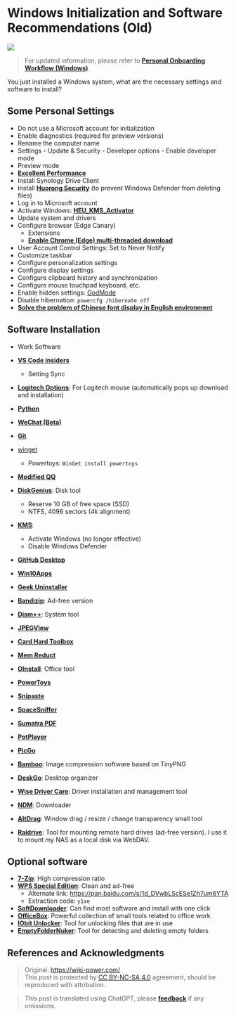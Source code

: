 # Windows Initialization and Software Recommendations (Old)

![](https://wiki-media-1253965369.cos.ap-guangzhou.myqcloud.com/img/20210117142759.jpg)

> For updated information, please refer to [**Personal Onboarding Workflow (Windows)**](https://wiki-power.com/Personal_Onboarding_Workflow_%28Windows%29/)

You just installed a Windows system, what are the necessary settings and software to install?

## Some Personal Settings

- Do not use a Microsoft account for initialization
- Enable diagnostics (required for preview versions)
- Rename the computer name
- Settings - Update & Security - Developer options - Enable developer mode
- Preview mode
- [**Excellent Performance**](https://bobi.site/archives/875)
- Install Synology Drive Client
- Install [**Huorong Security**](https://www.huorong.cn/) (to prevent Windows Defender from deleting files)
- Log in to Microsoft account
- Activate Windows: [**HEU_KMS_Activator**](https://github.com/zbezj/HEU_KMS_Activator)
- Update system and drivers
- Configure browser (Edge Canary)
  - Extensions
  - [**Enable Chrome (Edge) multi-threaded download**](https://wiki-power.com/%E5%BC%80%E5%90%AFChrome%EF%BC%88Edge%EF%BC%89%E5%A4%9A%E7%BA%BF%E7%A8%8B%E4%B8%8B%E8%BD%BD)
- User Account Control Settings: Set to Never Notify
- Customize taskbar
- Configure personalization settings
- Configure display settings
- Configure clipboard history and synchronization
- Configure mouse touchpad keyboard, etc.
- Enable hidden settings: [GodMode](https://github.com/linyuxuanlin/File-host/tree/main/software/GodMode.lnk)
- Disable hibernation: `powercfg /hibernate off`
- [**Solve the problem of Chinese font display in English environment**](https://blog.csdn.net/amoscn/article/details/106224359)

## Software Installation

- Work Software
- [**VS Code insiders**](https://code.visualstudio.com/docs/?dv=win64&build=insiders)
  - Setting Sync
- [**Logitech Options**](https://www.logitech.com.cn/zh-cn/product/options): For Logitech mouse (automatically pops up download and installation)
- [**Python**](https://www.microsoft.com/zh-cn/p/python-39/9p7qfqmjrfp7?rtc=1&activetab=pivot:overviewtab)
- [**WeChat (Beta)**](https://dldir1.qq.com/weixin/Windows/Beta/WeChatBeta.exe)
- [**Git**](https://git-scm.com/downloads)
- [winget](https://www.microsoft.com/zh-cn/p/app-installer/9nblggh4nns1?ocid=9nblggh4nns1_ORSEARCH_Bing&rtc=2&activetab=pivot:overviewtab)
  - Powertoys: `WinGet install powertoys`
- [**Modified QQ**](https://github.com/linyuxuanlin/File-host/blob/main/software/QQ%209.4.2.27666%20Lite-20210118%20by%20flighty-Q.exe)

- [**DiskGenius**](https://www.diskgenius.cn/download.php): Disk tool
  - Reserve 10 GB of free space (SSD)
  - NTFS, 4096 sectors (4k alignment)
- [**KMS**](https://github.com/linyuxuanlin/File-host/tree/main/software/KMS.exe):

  - Activate Windows (no longer effective)
  - Disable Windows Defender

- [**GitHub Desktop**](https://desktop.github.com)

- [**Win10Apps**](https://github.com/linyuxuanlin/File-host/tree/main/software/Win10Apps.exe)
- [**Geek Uninstaller**](https://github.com/linyuxuanlin/File-host/tree/main/software/geekuninstaller.exe)
- [**Bandizip**](https://github.com/linyuxuanlin/File-host/tree/main/software/Bandizip.exe): Ad-free version
- [**Dism++**](https://www.chuyu.me/zh-Hans/): System tool
- [**JPEGView**](https://github.com/linyuxuanlin/File-host/tree/main/software/JPEGView64.zip)
- [**Card Hard Toolbox**](http://www.kbtool.cn/down.php)
- [**Mem Reduct**](https://github.com/henrypp/memreduct/releases)
- [**OInstall**](https://github.com/linyuxuanlin/File-host/tree/main/software/OInstall.exe): Office tool
- [**PowerToys**](https://github.com/microsoft/PowerToys/releases/)
- [**Snipaste**](https://zh.snipaste.com/download.html)
- [**SpaceSniffer**](https://github.com/linyuxuanlin/File-host/tree/main/software/SpaceSniffer.exe)
- [**Sumatra PDF**](https://www.sumatrapdfreader.org/download-free-pdf-viewer.html)
- [**PotPlayer**](https://daumpotplayer.com/download/)
- [**PicGo**](https://github.com/Molunerfinn/PicGo/releases/tag/v2.3.0-beta.4)
- [**Bamboo**](https://christopherwk210.github.io/bamboo/): Image compression software based on TinyPNG
- [**DeskGo**](https://pm.myapp.com/invc/xfspeed/qqpcmgr/data/DeskGo_2_9_1051_127_lite.exe): Desktop organizer
- [**Wise Driver Care**](https://github.com/linyuxuanlin/File-host/blob/main/software/Wise%20Driver%20Care.zip): Driver installation and management tool
- [**NDM**](https://www.neatdownloadmanager.com/index.php/en/): Downloader
- [**AltDrag**](https://github.com/linyuxuanlin/File-host/tree/main/software/AltDrag.exe): Window drag / resize / change transparency small tool
- [**Raidrive**](https://github.com/linyuxuanlin/File-host/blob/main/software/raidrive-2020-6-80.exe): Tool for mounting remote hard drives (ad-free version). I use it to mount my NAS as a local disk via WebDAV.

## Optional software

- [**7-Zip**](https://github.com/linyuxuanlin/File-host/tree/main/software/7z.exe): High compression ratio
- [**WPS Special Edition**](http://wpspro.support.wps.cn/gov/guangdong/chaozhou/installation/WPS%20Office%202019%20%E4%B8%93%E4%B8%9A%E7%89%88%EF%BC%88%E6%BD%AE%E5%B7%9E%E5%B8%82%E5%85%9A%E6%94%BF%E6%9C%BA%E5%85%B3%E5%8D%95%E4%BD%8D%EF%BC%89.exe): Clean and ad-free
  - Alternate link: https://pan.baidu.com/s/1d_DVwbLScESe1Zh7um6YTA
  - Extraction code: `y1xe`
- [**SoftDownloader**](https://github.com/linyuxuanlin/File-host/tree/main/software/SoftDownloader.zip): Can find most software and install with one click
- [**OfficeBox**](https://github.com/linyuxuanlin/File-host/tree/main/software/OfficeBox.zip): Powerful collection of small tools related to office work
- [**IObit Unlocker**](https://github.com/linyuxuanlin/File-host/tree/main/software/IObit_Unlocker.exe): Tool for unlocking files that are in use
- [**EmptyFolderNuker**](https://github.com/linyuxuanlin/File-host/tree/main/software/EmptyFolderNuker.exe): Tool for detecting and deleting empty folders

## References and Acknowledgments

> Original: <https://wiki-power.com/>  
> This post is protected by [CC BY-NC-SA 4.0](https://creativecommons.org/licenses/by/4.0/deed.en) agreement, should be reproduced with attribution.

> This post is translated using ChatGPT, please [**feedback**](https://github.com/linyuxuanlin/Wiki_MkDocs/issues/new) if any omissions.